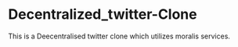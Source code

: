 # Decentralized_twitter-Clone

This is a Deecentralised twitter clone which utilizes moralis services.

